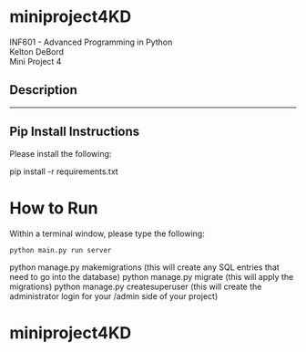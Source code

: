 # miniproject4KD

INF601 - Advanced Programming in Python <br>
Kelton DeBord <br>
Mini Project 4

## Description 
---
## Pip Install Instructions

Please install the following:

pip install -r requirements.txt

# How to Run
Within a terminal window, please type the following:
```
python main.py run server

```
python manage.py makemigrations (this will create any SQL entries that need to go into the database)
python manage.py migrate (this will apply the migrations)
python manage.py createsuperuser (this will create the administrator login for your /admin side of your project)

# miniproject4KD
